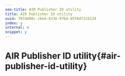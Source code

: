 ```yaml
---
seo-title: AIR Publisher ID utility
title: AIR Publisher ID utility
uuid: 707dd00c-cbed-4336-97b4-4576df2cb13d
index: y
internal: n
snippet: y
---
```


# AIR Publisher ID utility{#air-publisher-id-utility}

